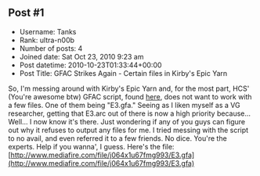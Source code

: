 ## Post #1
- Username: Tanks
- Rank: ultra-n00b
- Number of posts: 4
- Joined date: Sat Oct 23, 2010 9:23 am
- Post datetime: 2010-10-23T01:33:44+00:00
- Post Title: GFAC Strikes Again - Certain files in Kirby's Epic Yarn

So, I'm messing around with Kirby's Epic Yarn and, for the most part, HCS' (You're awesome btw) GFAC script, found [here](http://forum.xentax.com/viewtopic.php?p=35866), does not want to work with a few files. One of them being "E3.gfa." Seeing as I liken myself as a VG researcher, getting that E3.arc out of there is now a high priority because... Well... I now know it's there. Just wondering if any of you guys can figure out why it refuses to output any files for me. I tried messing with the script to no avail, and even referred it to a few friends. No dice. You're the experts. Help if you wanna', I guess. Here's the file: [http://www.mediafire.com/file/j064x1u67fmg993/E3.gfa](http://www.mediafire.com/file/j064x1u67fmg993/E3.gfa)
